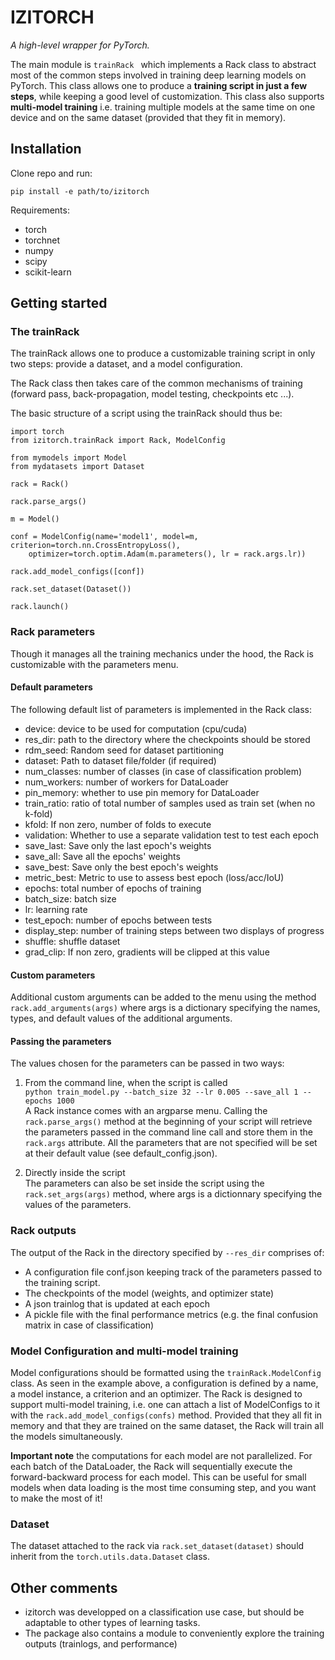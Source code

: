 # IZITORCH

*A high-level wrapper for PyTorch.* 

The main module is  ```trainRack ``` which implements a Rack class to abstract most of  the common 
steps involved in training deep learning models on PyTorch. This class allows one to produce a **training script in just
a few steps**, while keeping a good level of customization. This class also supports **multi-model training** i.e. 
training multiple models at the same time on one device and on the same dataset (provided that they fit in memory).

## Installation

Clone repo and run:

`pip install -e path/to/izitorch`

Requirements:
- torch
- torchnet
- numpy
- scipy
- scikit-learn

## Getting started
### The trainRack

The trainRack allows one to produce a customizable training script in only two steps: 
provide a dataset, and a model configuration.

The Rack class then takes care of the common mechanisms of training (forward pass, back-propagation, model testing, 
checkpoints etc ...).

The basic structure of a script using the trainRack should thus be:

```Python3
import torch
from izitorch.trainRack import Rack, ModelConfig

from mymodels import Model
from mydatasets import Dataset

rack = Rack()

rack.parse_args()

m = Model()

conf = ModelConfig(name='model1', model=m, criterion=torch.nn.CrossEntropyLoss(), 
    optimizer=torch.optim.Adam(m.parameters(), lr = rack.args.lr))

rack.add_model_configs([conf])

rack.set_dataset(Dataset())

rack.launch()

```


### Rack parameters
Though it manages all the training mechanics under the hood, the Rack is customizable with the parameters menu. 

#### Default parameters
The following default list of parameters is implemented in the Rack class:
- device: device to be used for computation (cpu/cuda)
- res_dir: path to the directory where the checkpoints should be stored
- rdm_seed: Random seed for dataset partitioning
- dataset: Path to dataset file/folder (if required)
- num_classes: number of classes (in case of classification problem)
- num_workers: number of workers for DataLoader
- pin_memory: whether to use pin memory for DataLoader
- train_ratio: ratio of total number of samples used as train set (when no k-fold)
- kfold: If non zero, number of folds to execute
- validation: Whether to use a separate validation test to test each epoch
- save_last: Save only the last epoch's weights
- save_all: Save all the epochs' weights
- save_best: Save only the best epoch's weights
- metric_best: Metric to use to assess best epoch (loss/acc/IoU)
- epochs: total number of epochs of training
- batch_size: batch size
- lr: learning rate
- test_epoch: number of epochs between tests
- display_step: number of training steps between two displays of progress
- shuffle: shuffle dataset
- grad_clip: If non zero, gradients will be clipped at this value

#### Custom parameters
Additional custom arguments can be added to the menu using the method ```rack.add_arguments(args)``` where args is a 
dictionary specifying the names, types, and default values of the additional arguments. 

#### Passing the parameters
The values chosen for the parameters can be passed in two ways: 
1. From the command line, when the script is called\
```python train_model.py --batch_size 32 --lr 0.005 --save_all 1 --epochs 1000```\
A Rack instance comes with an argparse menu. Calling the ```rack.parse_args()``` method at the beginning 
of your script will retrieve the parameters passed in the command line call and store them in the ```rack.args```
 attribute. All the parameters that are not specified will be set at their default value (see default_config.json).

2. Directly inside the script\
The parameters can also be set inside the script using the ```rack.set_args(args)``` method, where args is a dictionnary 
specifying the values of the parameters. 

### Rack outputs
The output of the Rack in the directory specified by ```--res_dir``` comprises of:

- A configuration file conf.json keeping track of the parameters passed to the training script.
- The checkpoints of the model (weights, and optimizer state)
- A json trainlog that is updated at each epoch
- A pickle file with the final performance metrics (e.g. the final confusion matrix in case of classification)


### Model Configuration and multi-model training

Model configurations should be formatted using the ```trainRack.ModelConfig``` class. As seen in the example above,
a configuration is defined by a name, a model instance, a criterion and an optimizer. 
The Rack is designed to support multi-model training, i.e. one can attach a list of ModelConfigs to it with the
 ```rack.add_model_configs(confs)``` method. Provided that they all fit in memory and that they are trained on the same
 dataset, the Rack will train all the models simultaneously. 
 
 **Important note** the computations for each model are not parallelized. For each batch of the DataLoader, the Rack will
 sequentially execute the forward-backward process for each model. This can be useful for small models when data loading
  is the most time consuming step, and you want to make the most of it! 


### Dataset

The dataset attached to the rack via  ```rack.set_dataset(dataset)``` should inherit 
from the  ```torch.utils.data.Dataset``` class. 


## Other comments

- izitorch was developped on a classification use case, but should be adaptable to other types of learning tasks. 
- The package also contains a module to conveniently explore the training outputs (trainlogs, and performance)
